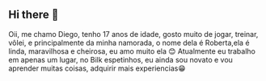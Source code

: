 ## Hi there 👋
Oii, me chamo Diego, tenho 17 anos de idade, gosto muito de jogar, treinar, vôlei, e principalmente da minha namorada, o nome dela é Roberta,ela é linda, maravilhosa e cheirosa, eu amo muito ela :blush:
Atualmente eu trabalho em apenas um lugar, no Bilk espetinhos, eu ainda sou novato e vou aprender muitas coisas, adquirir mais experiencias:grin:

